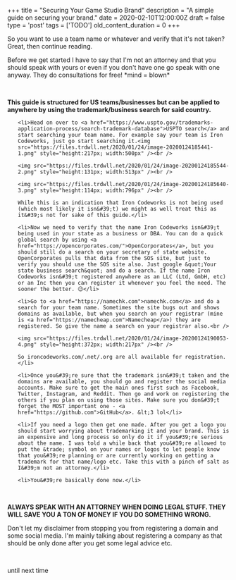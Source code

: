 
+++
title = "Securing Your Game Studio Brand"
description = "A simple guide on securing your brand."
date = 2020-02-10T12:00:00Z
draft = false
type = 'post'
tags = ['TODO']
old_content_duration = 0
+++

<p>So you want to use a team name or whatever and verify that it&#39;s not taken? Great, then continue reading.</p>

<p>Before we get started I have to say that I&#39;m not an attorney and that you should speak with yours or even if you don&#39;t have one go speak with one anyway. They do consultations for free! *mind = blown*</p>

<p>&nbsp;</p>

<p><strong>This guide is structured for US teams/businesses but can be applied to anywhere by using the trademark/business search for said country.</strong></p>

<ol>
	<li>Head on over to <a href="https://www.uspto.gov/trademarks-application-process/search-trademark-database">USPTO search</a> and start searching your team name. For example say your team is Iron Codeworks, just go start searching it.<img src="https://files.trdwll.net/2020/01/24/image-20200124185441-1.png" style="height:217px; width:500px" /><br />
	<img src="https://files.trdwll.net/2020/01/24/image-20200124185544-2.png" style="height:131px; width:513px" /><br />
	<img src="https://files.trdwll.net/2020/01/24/image-20200124185640-3.png" style="height:114px; width:796px" /><br />
	While this is an indication that Iron Codeworks is not being used (which most likely it isn&#39;t) we might as well treat this as it&#39;s not for sake of this guide.</li>
	<li>Now we need to verify that the name Iron Codeworks isn&#39;t being used in your state as a business or DBA. You can do a quick global search by using <a href="https://opencorporates.com/">OpenCorporates</a>, but you should still do a search on your secretary of state website. OpenCorporates pulls that data from the SOS site, but just to verify you should use the SOS site also. Just google &quot;Your state business search&quot; and do a search. If the name Iron Codeworks isn&#39;t registered anywhere as an LLC (Ltd, GmbH, etc) or an Inc then you can register it whenever you feel the need. The sooner the better. 😉</li>
	<li>Go to <a href="https://namechk.com">namechk.com</a> and do a search for your team name. Sometimes the site bugs out and shows domains as available, but when you search on your registrar (mine is <a href="https://namecheap.com">Namecheap</a>) they are registered. So give the name a search on your registrar also.<br />
	<img src="https://files.trdwll.net/2020/01/24/image-20200124190053-4.png" style="height:372px; width:217px" /><br />
	So ironcodeworks.com/.net/.org are all available for registration.</li>
	<li>Once you&#39;re sure that the trademark isn&#39;t taken and the domains are available, you should go and register the social media accounts. Make sure to get the main ones first such as Facebook, Twitter, Instagram, and Reddit. Then go and work on registering the others if you plan on using those sites. Make sure you don&#39;t forget the MOST important one - <a href="https://github.com">GitHub</a>. &lt;3 lol</li>
	<li>If you need a logo then get one made. After you get a logo you should start worrying about trademarking it and your brand. This is an expensive and long process so only do it if you&#39;re serious about the name. I was told a while back that you&#39;re allowed to put the &trade; symbol on your names or logos to let people know that you&#39;re planning or are currently working on getting a trademark for that name/logo etc. Take this with a pinch of salt as I&#39;m not an attorney.</li>
	<li>You&#39;re basically done now.</li>
</ol>

<p>&nbsp;</p>

<p><strong>ALWAYS SPEAK WITH AN ATTORNEY WHEN DOING LEGAL STUFF. THEY WILL SAVE YOU A TON OF MONEY IF YOU DO SOMETHING WRONG.</strong></p>

<p>Don&#39;t let my disclaimer from stopping you from registering a domain and some social media. I&#39;m mainly talking about registering a company as that should be only done after you get some legal advice etc.</p>

<p>&nbsp;</p>

<p>until next time</p>
    